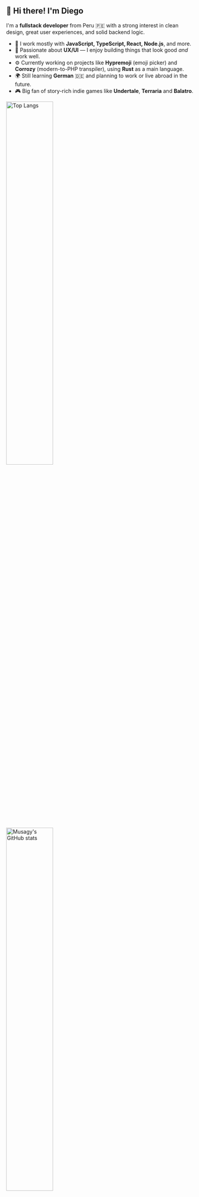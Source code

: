 ## 👋 Hi there! I'm Diego

I'm a **fullstack developer** from Peru 🇵🇪 with a strong interest in clean design, great user experiences, and solid backend logic.

- 🧠 I work mostly with **JavaScript, TypeScript, React, Node.js**, and more.
- 🎨 Passionate about **UX/UI** — I enjoy building things that look good *and* work well.
- ⚙️ Currently working on projects like **Hypremoji** (emoji picker) and **Corrozy** (modern-to-PHP transpiler), using **Rust** as a main language.
- 🌍 Still learning **German** 🇩🇪 and planning to work or live abroad in the future.
- 🎮 Big fan of story-rich indie games like **Undertale**, **Terraria** and **Balatro**.
<div width="100%">
  <img alt="Top Langs" width="50%" src="https://github-readme-stats.vercel.app/api/top-langs/?username=Musagy&layout=compact&langs_count=8&theme=github_dark" />
  <img alt="Musagy's GitHub stats" width="50%"  src="https://github-readme-stats.vercel.app/api?username=Musagy&show_icons=true&rank_icon=github&theme=github_dark" />
</div>


<!-- ![Anurag's GitHub stats](https://github-readme-stats.vercel.app/api?username=Musagy&rank_icon=github) -->

<!-- hola -->
<!-- --- -->
<!-- ![Top Langs](https://github-readme-stats.vercel.app/api/top-langs/?username=Musagy&layout=compact&langs_count=8) -->



<!-- [![Top Langs](https://github-readme-stats.vercel.app/api/top-langs/?username=Musagy&layout=donut-vertical&langs_count=8)](https://github.com/Musagy/github-readme-stats) -->

<!-- [![Anurag's GitHub stats](https://github-readme-stats.vercel.app/api?username=Musagy&show_icons=true)](https://github.com/Musagy/github-readme-stats&show_icons=true) -->

<!-- [![Top Langs](https://github-readme-stats.vercel.app/api/top-langs/?username=Musagy&layout=donut&langs_count=8)](https://github.com/anuraghazra/github-readme-stats) -->
